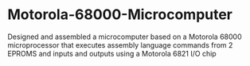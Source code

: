 # Motorola-68000-Microcomputer
Designed and assembled a microcomputer based on a Motorola 68000 microprocessor that executes assembly language commands from 2 EPROMS and inputs and outputs using a Motorola 6821 I/O chip
